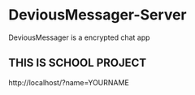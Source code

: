 # DeviousMessager-Server
DeviousMessager is a encrypted chat app

## THIS IS SCHOOL PROJECT

http://localhost/?name=YOURNAME